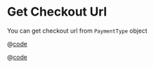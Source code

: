 # Get Checkout Url

You can get checkout url from ```PaymentType``` object

<CodeGroup>
<CodeGroupItem title="JAVA">

@[code](./code_snippet/java/getCheckoutUrl.java)

</CodeGroupItem>
<CodeGroupItem title="KOTLIN" active>

@[code](./code_snippet/kotlin/getCheckoutUrl.kt)

</CodeGroupItem>
</CodeGroup>
